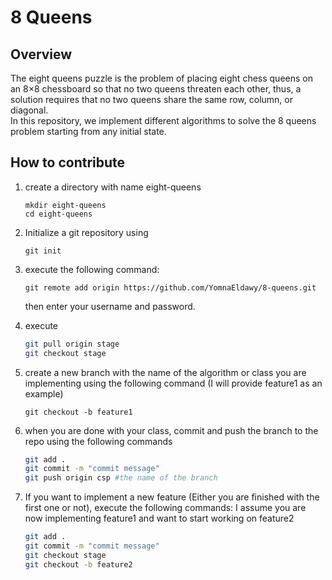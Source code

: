 # 8 Queens

## Overview
The eight queens puzzle is the problem of placing eight chess queens on an 8×8 chessboard
so that no two queens threaten each other, thus, a solution requires that no two queens
share the same row, column, or diagonal. <br>
In this repository, we implement different algorithms to solve the 8 queens problem starting from any initial state.
## How to contribute
1. create a directory with name eight-queens
    ```
    mkdir eight-queens
    cd eight-queens
    ```

2. Initialize a git repository using 
    ``` 
    git init
    ```
3.  execute the following command:
    ``` 
    git remote add origin https://github.com/YomnaEldawy/8-queens.git
    ```
    then enter your username and password.
4. execute
    ```bash
    git pull origin stage
    git checkout stage
    ```
5. create a new branch with the name of the algorithm or class you are implementing using the following command (I will provide feature1 as an example)
    ``` 
    git checkout -b feature1
    ```
6. when you are done with your class, commit and push the branch to the repo using the following commands

    ```bash
    git add .
    git commit -m "commit message"
    git push origin csp #the name of the branch
    ```
7. If you want to implement a new feature (Either you are finished with the first one or not), execute the following commands: I assume you are now implementing feature1 and want to start working on feature2

    ```bash
    git add .
    git commit -m "commit message"
    git checkout stage
    git checkout -b feature2
    ```
